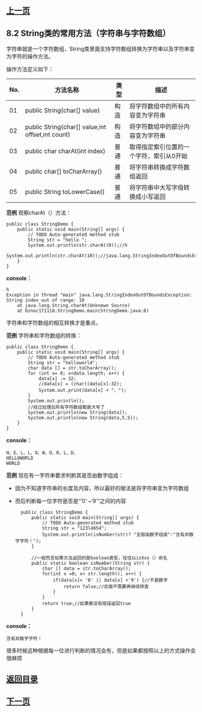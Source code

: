## [上一页](course25)

## 8.2 String类的常用方法（字符串与字符数组）

字符串就是一个字符数组，String类里面支持字符数组转换为字符串以及字符串变为字符的操作方法。

操作方法定义如下：

 No.| 方法名称 | 类型 | 描述
 -|---|------|------|
 01|  public String(char[] value)  | 构造  | 将字符数组中的所有内容变为字符串
 02|  public String(char[] value,int offset,int count)  | 构造  | 将字符数组中的部分内容变为字符串
 03|  public char charAt(int index)  | 普通  | 取得指定索引位置的一个字符，索引从0开始 
 04|   public char[] toCharArray() | 普通  | 将字符串转换成字符数组返回
 05|   public String toLowerCase() | 普通  | 将字符串中大写字母转换成小写返回

**范例** 观察charAt（）方法：

	public class StringDemo {
		public static void main(String[] args) {
			// TODO Auto-generated method stub		
			String str = "hello ";
			System.out.println(str.charAt(0));//h
			System.out.println(str.charAt(10));//java.lang.StringIndexOutOfBoundsException
		}
	}

**console：**

	h
	Exception in thread "main" java.lang.StringIndexOutOfBoundsException: String index out of range: 10
		at java.lang.String.charAt(Unknown Source)
		at bznoc171118.StringDemo.main(StringDemo.java:8)

字符串和字符数组的相互转换才是重点。

**范例** 字符串和字符数组的转换：

	public class StringDemo {
		public static void main(String[] args) {
			// TODO Auto-generated method stub		
			String str = "helloworld";
			char data [] = str.toCharArray();
			for (int x= 0; x<data.length; x++) {
				data[x] -= 32;
				//data[x] = (char)(data[x]-32); 
				System.out.print(data[x] + "、");
			}
			System.out.println();
			//经过处理后所有字符数组都是大写了
			System.out.println(new String(data));
			System.out.println(new String(data,5,5));
		}
	}

**console：**

	H、E、L、L、O、W、O、R、L、D、
	HELLOWORLD
	WORLD

**范例** 现在有一字符串要求判断其是否由数字组成：

- 因为不知道字符串的长度及内容，所以最好的做法是将字符串变为字符数组

- 而后判断每一位字符是否是“‘0’ ~‘9’”之间的内容

		public class StringDemo {
			public static void main(String[] args) {
				// TODO Auto-generated method stub		
				String str = "123l4654";
				System.out.println(isNumber(str)? "全部由数字组成":"含有非数字字符！");	
			}

			//一般而言如果方法返回的是boolean类型，往往以isXxx（）命名
			public static boolean isNumber(String str) {
				char [] data = str.toCharArray();
				for(int x =0; x< str.length(); x++) {
					if(data[x]< '0' || data[x] >'9') {//不是数字
						return false;//后面不需要再继续排查
					}
				}
				return true;//如果都没有错误返回true
			}
		}

**console：**

	含有非数字字符！

很多时候这种根据每一位进行判断的情况会有，但是如果都按照以上的方式操作会很麻烦


## [返回目录](https://wuchengcheng110120.github.io/learnJava)
## [下一页](course27)
